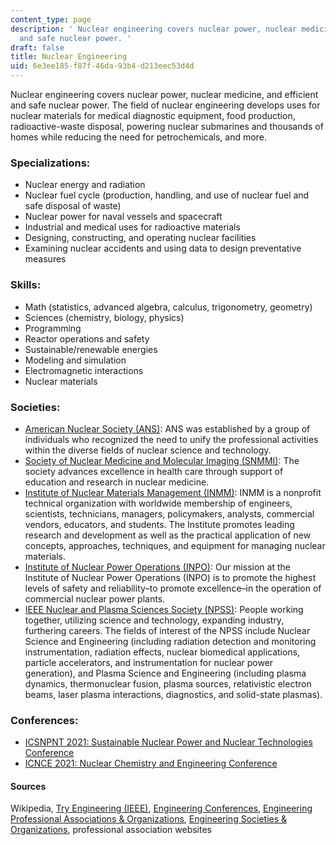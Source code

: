 ```yaml
---
content_type: page
description: ' Nuclear engineering covers nuclear power, nuclear medicine and efficient
  and safe nuclear power. '
draft: false
title: Nuclear Engineering
uid: 6e3ee185-f87f-46da-93b4-d213eec53d4d
---
```

Nuclear engineering covers nuclear power, nuclear medicine, and efficient and safe nuclear power. The field of nuclear engineering develops uses for nuclear materials for medical diagnostic equipment, food production, radioactive-waste disposal, powering nuclear submarines and thousands of homes while reducing the need for petrochemicals, and more.

### Specializations:

- Nuclear energy and radiation
- Nuclear fuel cycle (production, handling, and use of nuclear fuel and safe disposal of waste)
- Nuclear power for naval vessels and spacecraft
- Industrial and medical uses for radioactive materials
- Designing, constructing, and operating nuclear facilities
- Examining nuclear accidents and using data to design preventative measures

### Skills:

- Math (statistics, advanced algebra, calculus, trigonometry, geometry)
- Sciences (chemistry, biology, physics)
- Programming
- Reactor operations and safety
- Sustainable/renewable energies
- Modeling and simulation
- Electromagnetic interactions
- Nuclear materials

### Societies:

- [American Nuclear Society (ANS)](http://ans.org): ANS was established by a group of individuals who recognized the need to unify the professional activities within the diverse fields of nuclear science and technology.
- [Society of Nuclear Medicine and Molecular Imaging (SNMMI)](https://www.snmmi.org/): The society advances excellence in health care through support of education and research in nuclear medicine.
- [Institute of Nuclear Materials Management (INMM)](https://inmm.org/): INMM is a nonprofit technical organization with worldwide membership of engineers, scientists, technicians, managers, policymakers, analysts, commercial vendors, educators, and students. The Institute promotes leading research and development as well as the practical application of new concepts, approaches, techniques, and equipment for managing nuclear materials.
- [Institute of Nuclear Power Operations (INPO)](http://www.inpo.info/): Our mission at the Institute of Nuclear Power Operations (INPO) is to promote the highest levels of safety and reliability–to promote excellence–in the operation of commercial nuclear power plants.
- [IEEE Nuclear and Plasma Sciences Society (NPSS)](https://ieee-npss.org/): People working together, utilizing science and technology, expanding industry, furthering careers. The fields of interest of the NPSS include Nuclear Science and Engineering (including radiation detection and monitoring instrumentation, radiation effects, nuclear biomedical applications, particle accelerators, and instrumentation for nuclear power generation), and Plasma Science and Engineering (including plasma dynamics, thermonuclear fusion, plasma sources, relativistic electron beams, laser plasma interactions, diagnostics, and solid-state plasmas).

### Conferences:

- [ICSNPNT 2021: Sustainable Nuclear Power and Nuclear Technologies Conference](https://waset.org/sustainable-nuclear-power-and-nuclear-technologies-conference-in-may-2021-in-tokyo)
- [ICNCE 2021: Nuclear Chemistry and Engineering Conference](https://waset.org/nuclear-chemistry-and-engineering-conference-in-june-2021-in-tokyo)

#### Sources

Wikipedia, [Try Engineering (IEEE)](http://tryengineering.org), [Engineering Conferences](https://conferenceindex.org/conferences/engineering), [Engineering Professional Associations & Organizations](https://jobstars.com/engineering-professional-associations-organizations/), [Engineering Societies & Organizations](https://www.loc.gov/rr/scitech/SciRefGuides/eng-organizations.html), professional association websites